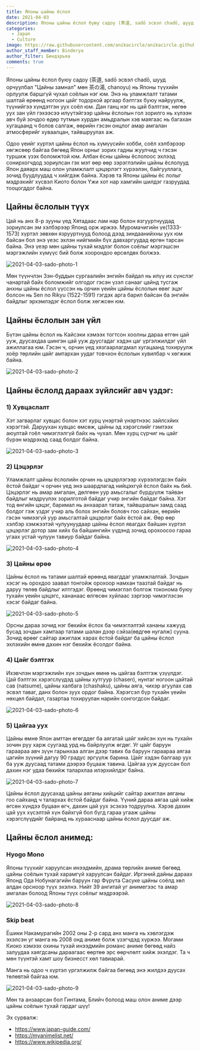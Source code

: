 ```yaml
---
title: Японы цайны ёслол 
date: 2021-04-03
description: Японы цайны ёслол буюу садоу (茶道, sadō эсвэл chadō, шууд орчуулбал "Цайны замнал" мөн 茶の湯, chanoyu) нь Японы түүхийн орлуулж баршгүй чухал соёлын нэг юм. 
categories:
  - Japan
  - Culture
image: https://raw.githubusercontent.com/anikacircle/anikacircle.github.io/main/.images/2021-04-03-sado-cover.png
author_staff_member: Binderya
author_filter: Биндэръяа
comments: true
---
```


Японы цайны ёслол буюу садоу (茶道, sadō эсвэл chadō, шууд орчуулбал "Цайны замнал" мөн 茶の湯, chanoyu) нь Японы түүхийн орлуулж баршгүй чухал соёлын нэг юм. Энэ нь уламжлалт татами шалтай өрөөнд ногоон цайг тодорхой аргаар бэлтгэх буюу найруулж, түүнийгээ хүндэтгэн уух соёл юм. Дан ганц нэг нь цай бэлтгэж, нөгөө уух зан үйл гэхээсээ илүүтэйгээр цайны ёслолын гол зорилго нь хүлээн авч буй зочдоо өдөр тутмын хурдан амьдралын хэв маягаас нь багахан хугацаанд ч болов салгаж, өөрийн гэсэн онцлог амар амгалан атмосферийг хуваалцан, тайвшруулах аж.

Одоо үеийг хүртэл цайны ёслол нь хүмүүсийн хобби, соёл хэлбэрээр хөгжсөөр байгаа бөгөөд Япон орныг зорих гадны жуулчид ч гэсэн туршиж үзэх боломжтой юм. Албан ёсны цайны ёслолоос эхлээд сонирхогчдод зориулсан гэх мэт өөр өөр зэрэглэлийн цайны ёслолууд Япон даяарх маш олон уламжлалт цэцэрлэгт хүрээлэн, байгууллага, зочид буудлуудад ч хийгдэж байна. Хэрэв та Японы цайны ёс лолыг мэдрэхийг хүсвэл Киото болон Үжи хот нар хамгийн шилдэг газруудад тооцогддог байна.  

## Цайны ёслолын түүх
Цай нь анх 8-р зууны үед Хятадаас лам нар болон язгууртнуудад зориулсан эм хэлбэрээр Японд орж иржээ. Муромачигийн үе(1333-1573) хүртэл зөвхөн язрууртнууд болоод дээд зиндаанийхны уух юм байсан бол энэ үеэс эхлэн нийгмийн бүх давхаргуудад өргөн тарсан байна. Энэ үеэр мөн цайны тухай мэдлэг болон соёлыг мэргэшсэн мэргэжлийн хүмүүс бий болж хоорондоо өрсөлдөх болжээ.

![2021-04-03-sado-photo-1](https://raw.githubusercontent.com/anikacircle/anikacircle.github.io/main/.images/2021-04-03-sado-photo-1.jpeg)

Мөн түүнчлэн Зэн-буддын сургаалийн энгийн байдал нь илүү их сүнслэг чанартай байх боломжийг олгодог гэсэн үзэл санааг цайнд тусгаж анхны цайны ёслол үүссэн нь орчин үеийн цайны ёслолын өвөг эцэг болсон нь Sen no Rikyu (1522-1591) гэгдэх арга барил байсан ба энгийн байдлыг эрхэмлэдэг ёслол болж хөгжсөн юм.

## Цайны ёслолын зан үйл 
Бүтэн цайны ёслол нь Кайсэки хэмээх тогтсон хоолны дараа өтгөн цай ууж, дуусахдаа шингэн цай ууж дуусгадаг хэдэн цаг үргэлжилдэг үйл ажиллагаа юм. Гэсэн ч, орчин үед хязгаарлагдмал хугацаанд тохируулж хоёр төрлийн цайг амтархан уудаг товчхон ёслолын хувилбар ч хөгжиж байна. 

![2021-04-03-sado-photo-2](https://raw.githubusercontent.com/anikacircle/anikacircle.github.io/main/.images/2021-04-03-sado-photo-2.jpeg)

## Цайны ёслолд дараах зүйлсийг авч үздэг:
### 1) Хувцаслалт 
Хэт загварлаг хувцас болон хэт хурц үнэртэй үнэртнээс зайлсхйих хэрэгтэй. Даруухан хувцас өмсөж, цайны эд хэрэгслийг гэмтээх аюултай гоёл чимэглэлгүй байх нь чухал. Мөн хурц сүрчиг нь цайг бүрэн мэдрэхэд саад болдог байна.

![2021-04-03-sado-photo-3](https://raw.githubusercontent.com/anikacircle/anikacircle.github.io/main/.images/2021-04-03-sado-photo-3.jpeg)

### 2) Цэцэрлэг
Уламжлалт цайны ёслолийн орчин нь цэцэрлэгээр хүрээлэгдсэн байх ёстой байдаг ч орчин үед энэ шаардлагад нийцэхгүй ёслол байх нь бий. Цэцэрлэг нь амар амгалан, дөлгөөн уур амьсгалыг бүрдүүлж тайван байдлыг мэдрүүлэх зорилготой байдаг учир энгийн байдаг байна. Хэт тод өнгийн цэцэг, баримал нь анхаарал татаж, тайвшралын замд саад болдог гэж үздэг учир аль болох энгийн боловч гоо сайхан, өөрийн гэсэн чимээгүй уур амьсгалтай цэцэрлэг байх ёстой аж. Өөр өөр хэлбэр хэмжээтэй чулуунуудаар цайны ёслол явагдах байшин хүртэл цэцэрлэг дотор зам хийх ба байшингийн үүдэнд зочид орохоосоо гараа угаах устай чулуун тавиур байдаг байна.

![2021-04-03-sado-photo-4](https://raw.githubusercontent.com/anikacircle/anikacircle.github.io/main/.images/2021-04-03-sado-photo-4.jpeg)

### 3) Цайны өрөө 
Цайны ёслол нь татами шалтай өрөөнд явагддаг уламжлалтай. Зочдын хэсэг нь орохдоо заавал тонгойж орохоор намхан таазтай байдаг нь даруу  төлөв байдлыг илтгэдэг. Өрөөнд чимэглэл болгож токонома буюу тухайн үеийн цэцэгс, хананаас өлгөсөн хуйлаас зэргээр чимэглэсэн хэсэг байдаг байна. 

![2021-04-03-sado-photo-5](https://raw.githubusercontent.com/anikacircle/anikacircle.github.io/main/.images/2021-04-03-sado-photo-5.jpeg)

Орсны дараа зочид нэг бөхийж ёслох ба чимэглэлтэй хананы хажууд бусад зочдын хамтаар татами шалан дээр сэйза(өвдгөө нугалж) сууна. Зочид өрөөг сайтар ажиглаж харах ёстой байдаг ба цайны ёслол эхлэхийн өмнө дахин нэг бөхийж ёсолдог байна. 

### 4) Цайг бэлтгэх
Ихэвчлэн мэргэжлийн хүн зочдын өмнө нь цайгаа бэлтгэж үзүүлдэг. Цай бэлтгэх хэрэгслүүдэд цайны хутгуур (chasen), нунтаг ногоон цайтай сав (natsume), цайны халбага (chashaku), цайны аяга, чихэр агуулах сав эсвэл таваг, данх болон зуух ордог байна. Хэрэгсэл бүр тухайн үеийн нөхцөл байдал, газартаа тохируулан нарийн сонгогдсон байдаг.

![2021-04-03-sado-photo-6](https://raw.githubusercontent.com/anikacircle/anikacircle.github.io/main/.images/2021-04-03-sado-photo-6.jpeg)

### 5) Цайгаа уух
Цайны өмнө Япон амттан өгөгддөг ба аягатай цайг хийсэн хүн нь тухайн зочин руу харж суугаад урд нь байрлуулж өгдөг. Уг цайг баруун гараараа авч зүүн гарынхаа алган дээр тавих ба баруун гараараа аягаа цагийн зүүний дагуу 90 градус эргүүлж барина. Цайг хэдэн балгаар уух ба ууж дуусаад татами дээрээ буцааж тавина. Цайгаа ууж дууссан бол дахин нэг удаа бөхийж талархлаа илэрхийлдэг байна. 

![2021-04-03-sado-photo-7](https://raw.githubusercontent.com/anikacircle/anikacircle.github.io/main/.images/2021-04-03-sado-photo-7.jpeg)

Цайны ёслол дуусахад цайны аяганы хийцийг сайтар ажиглан аяганы гоо сайханд ч  талархах ёстой байдаг байна. Үүний дараа аягаа цай хийж өгсөн хүндээ буцаан өгч, дахин цай уух эсэхээ тодруулна. Хэрэв дахин цай уух хүсэлтэй хүн байхгүй бол бүгд гараа угааж цайны хэрэгслүүдийг байранд нь хурааснаар цайны ёслол дуусдаг аж.

## Цайны ёслол анимед:
### Hyogo Mono 
Японы түүхийг харуулсан инээдмийн, драма төрлийн аниме бөгөөд цайны соёлын тухай харамгүй харуулсан байдаг. Иргэний дайны дараах Японд Ода Нобунагагийн баруун гар Фүрүта Сасуке цайны соёлд хөл алдан орсноор түүх эхэлнэ.
Нийт 39 ангитай уг анимегээс та амар амгалан болоод Японы түүх соёлыг мэдрээрэй. 

![2021-04-03-sado-photo-8](https://raw.githubusercontent.com/anikacircle/anikacircle.github.io/main/.images/2021-04-03-sado-photo-8.jpeg)

### Skip beat
Ёшики Накамурагийн 2002 оны 2-р сард анх манга нь хэвлэгдэж эхэлсэн уг манга нь 2008 онд аниме болж үзэгчдэд хүржээ. Могами Киоко хэмээх охины тухай инээдмийн романс аниме бөгөөд найз залуудаа хаягдсаны дараагаас өөртөө эрс өөрчлөлт хийж эхэлдэг. Та ч мөн түүнтэй хамт шоу бизнесст хөл тавиарай.

Манга нь одоо ч хүртэл үргэлжилж байгаа бөгөөд энэ жилдээ дуусах төлөвтэй байгаа юм. 

![2021-04-03-sado-photo-9](https://raw.githubusercontent.com/anikacircle/anikacircle.github.io/main/.images/2021-04-03-sado-photo-9.png)

Мөн та анзаарсан бол Гинтама, Блийч болоод маш олон аниме дээр цайны соёлын тухай гардаг шүү!

Эх сурвалж:
 - https://www.japan-guide.com/
 - https://myanimelist.net/
 - https://www.wikipedia.org/
